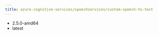 ```yaml
---
title: azure-cognitive-services/speechservices/custom-speech-to-text
---
```

- 2.5.0-amd64
- latest
